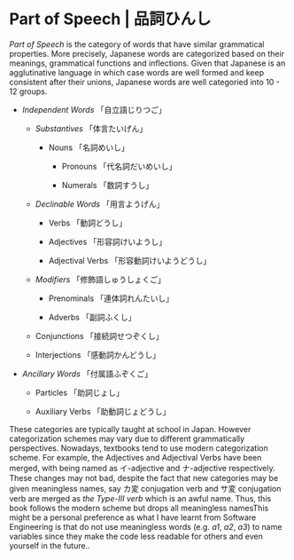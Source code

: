 # Part of Speech | 品詞ひんし

_Part of Speech_ is the category of words that have similar grammatical
properties. More precisely, Japanese words are categorized based on
their meanings, grammatical functions and inflections. Given that
Japanese is an agglutinative language in which case words are well
formed and keep consistent after their unions, Japanese words are well
categoried into 10 - 12 groups.

* _Independent Words_ 「自立語じりつご」

  * _Substantives_ 「体言たいげん」

    * Nouns 「名詞めいし」

      * Pronouns 「代名詞だいめいし」

      * Numerals 「数詞すうし」

  * _Declinable Words_ 「用言ようげん」

    * Verbs 「動詞どうし」

    * Adjectives 「形容詞けいようし」

    * Adjectival Verbs 「形容動詞けいようどうし」

  * _Modifiers_ 「修飾語しゅうしょくご」

    * Prenominals 「連体詞れんたいし」

    * Adverbs 「副詞ふくし」

  * Conjunctions 「接続詞せつぞくし」

  * Interjections 「感動詞かんどうし」

* _Ancillary Words_ 「付属語ふぞくご」

  * Particles 「助詞じょし」

  * Auxiliary Verbs 「助動詞じょどうし」

These categories are typically taught at school in Japan. However
categorization schemes may vary due to different grammatically
perspectives. Nowadays, textbooks tend to use modern categorization
scheme. For example, the Adjectives and Adjectival Verbs have been
merged, with being named as イ-adjective and ナ-adjective respectively.
These changes may not bad, despite the fact that new categories may be
given meaningless names, say カ変 conjugation verb and サ変 conjugation verb
are merged as _the Type-III verb_ which is an awful name. Thus, this
book follows the modern scheme but drops all meaningless namesThis might
be a personal preference as what I have learnt from Software Engineering
is that do not use meaningless words (e.g. _a1_, _a2_, _a3_) to name
variables since they make the code less readable for others and even
yourself in the future..
